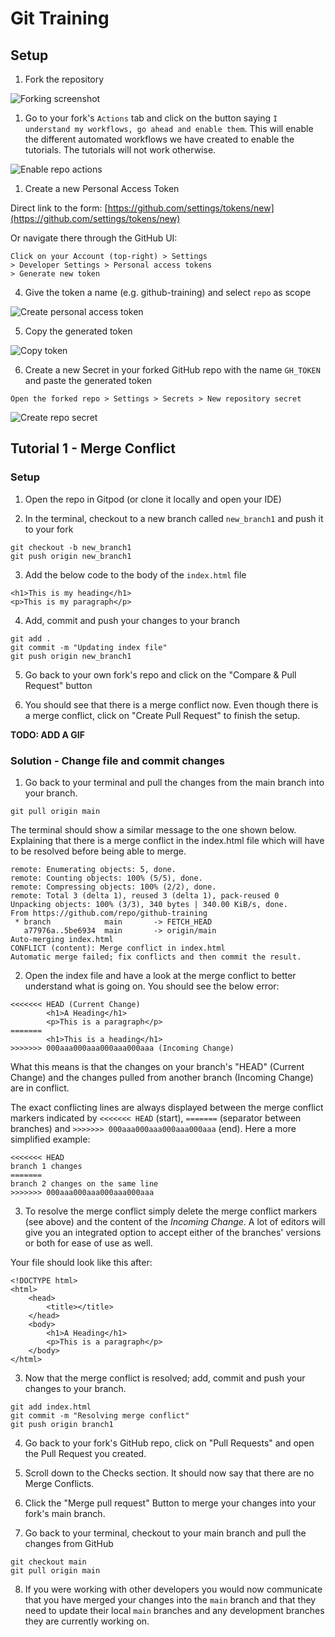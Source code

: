 # Git Training

## Setup

1. Fork the repository

![Forking screenshot](https://gist.github.com/stefdworschak/7b6e93f38b98256fd5ce00982b3ba1ca/raw/25e3632cfea3a5308cb75c24440f75cd85b48ab3/fork_repo.png)

1. Go to your fork's `Actions` tab and click on the button saying `I understand my workflows, go ahead and enable them`.
This will enable the different automated workflows we have created to enable the tutorials. The tutorials will not work otherwise.

![Enable repo actions](https://gist.github.com/stefdworschak/7b6e93f38b98256fd5ce00982b3ba1ca/raw/25e3632cfea3a5308cb75c24440f75cd85b48ab3/activate_actions.png)

1. Create a new Personal Access Token

Direct link to the form: [https://github.com/settings/tokens/new](https://github.com/settings/tokens/new)

Or navigate there through the GitHub UI:
```
Click on your Account (top-right) > Settings
> Developer Settings > Personal access tokens
> Generate new token
```

4. Give the token a name (e.g. github-training) and select `repo` as scope

![Create personal access token](https://gist.github.com/stefdworschak/7b6e93f38b98256fd5ce00982b3ba1ca/raw/25e3632cfea3a5308cb75c24440f75cd85b48ab3/assign_scope.png)

5. Copy the generated token 

![Copy token](https://gist.github.com/stefdworschak/7b6e93f38b98256fd5ce00982b3ba1ca/raw/25e3632cfea3a5308cb75c24440f75cd85b48ab3/copy_generated_token.png)

6. Create a new Secret in your forked GitHub repo with the name `GH_TOKEN` and paste the generated token

```
Open the forked repo > Settings > Secrets > New repository secret
```

![Create repo secret](https://gist.github.com/stefdworschak/7b6e93f38b98256fd5ce00982b3ba1ca/raw/25e3632cfea3a5308cb75c24440f75cd85b48ab3/create_repo_secret.png)


## Tutorial 1 - Merge Conflict

### Setup

1. Open the repo in Gitpod (or clone it locally and open your IDE)

1. In the terminal, checkout to a new branch called `new_branch1` and push it to your fork

```
git checkout -b new_branch1
git push origin new_branch1
```

3. Add the below code to the body of the `index.html` file

```
<h1>This is my heading</h1>
<p>This is my paragraph</p>
```

4. Add, commit and push your changes to your branch

```
git add .
git commit -m "Updating index file"
git push origin new_branch1
```

5. Go back to your own fork's repo and click on the "Compare & Pull Request" button

6. You should see that there is a merge conflict now.
Even though there is a merge conflict, click on "Create Pull Request" to finish the setup.

__TODO: ADD A GIF__


### Solution - Change file and commit changes

1. Go back to your terminal and pull the changes from the main branch into your branch.

```
git pull origin main
```

The terminal should show a similar message to the one shown below. Explaining that there is a merge conflict in the index.html file which will have to be resolved before being able to merge.

```
remote: Enumerating objects: 5, done.
remote: Counting objects: 100% (5/5), done.
remote: Compressing objects: 100% (2/2), done.
remote: Total 3 (delta 1), reused 3 (delta 1), pack-reused 0
Unpacking objects: 100% (3/3), 340 bytes | 340.00 KiB/s, done.
From https://github.com/repo/github-training
 * branch            main       -> FETCH_HEAD
   a77976a..5be6934  main       -> origin/main
Auto-merging index.html
CONFLICT (content): Merge conflict in index.html
Automatic merge failed; fix conflicts and then commit the result.
```

2. Open the index file and have a look at the merge conflict to better understand what is going on.
You should see the below error:

```
<<<<<<< HEAD (Current Change)   
	    <h1>A Heading</h1>
	    <p>This is a paragraph</p>
======= 
        <h1>This is a heading</h1>
>>>>>>> 000aaa000aaa000aaa000aaa (Incoming Change)
```

What this means is that the changes on your branch's "HEAD" (Current Change) and the changes pulled from another branch (Incoming Change) are in conflict.

The exact conflicting lines are always displayed between the merge conflict markers indicated by `<<<<<<< HEAD` (start), `=======` (separator between branches) and `>>>>>>> 000aaa000aaa000aaa000aaa` (end).
Here a more simplified example:

```
<<<<<<< HEAD
branch 1 changes
======= 
branch 2 changes on the same line
>>>>>>> 000aaa000aaa000aaa000aaa
```

3. To resolve the merge conflict simply delete the merge conflict markers (see above) and the content of the _Incoming Change_. A lot of editors will give you an integrated option to accept either of the branches' versions or both for ease of use as well.

Your file should look like this after:
```
<!DOCTYPE html>
<html>
    <head>
        <title></title>
    </head>
    <body>
        <h1>A Heading</h1>
        <p>This is a paragraph</p>
    </body>
</html>
```
3. Now that the merge conflict is resolved; add, commit and push your changes to your branch.

```
git add index.html
git commit -m "Resolving merge conflict"
git push origin branch1
```

4. Go back to your fork's GitHub repo, click on "Pull Requests" and open the Pull Request you created.

1. Scroll down to the Checks section. It should now say that there are no Merge Conflicts.

1. Click the "Merge pull request" Button to merge your changes into your fork's main branch.

1. Go back to your terminal, checkout to your main branch and pull the changes from GitHub

```
git checkout main
git pull origin main
```

8. If you were working with other developers you would now communicate that you have merged your changes into the `main` branch and that they need to update their local `main` branches and any development branches they are currently working on.
